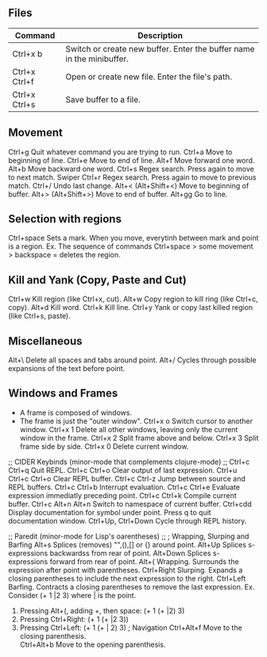 ## Files
|Command       | Description                                                           |
|--------------|-----------------------------------------------------------------------|          
|Ctrl+x b      | Switch or create new buffer. Enter the buffer name in the minibuffer. |
|Ctrl+x Ctrl+f | Open or create new file. Enter the file's path.                       |
|Ctrl+x Ctrl+s | Save buffer to a file.                                                |

## Movement
Ctrl+g                Quit whatever command you are trying to run.
Ctrl+a                Move to beginning of line.
Ctrl+e                Move to end of line.
Alt+f                 Move forward one word.
Alt+b                 Move backward one word.
Ctrl+s                Regex search. Press again to move to next match.
                      Swiper
Ctrl+r                Regex search. Press again to move to previous match.
Ctrl+/                Undo last change.
Alt+< (Alt+Shift+<)   Move to beginning of buffer.
Alt+> (Alt+Shift+>)   Move to end of buffer.
Alt+gg                Go to line.

## Selection with regions
Ctrl+space            Sets a mark. When you move, everytinh between mark
                      and point is a region. Ex. The sequence of commands
                      Ctrl+space > some movement > backspace = deletes the 
                      region.

## Kill and Yank (Copy, Paste and Cut)
Ctrl+w                Kill region (like Ctrl+x, cut).
Alt+w                 Copy region to kill ring (like Ctrl+c, copy).
Alt+d                 Kill word.
Ctrl+k                Kill line.
Ctrl+y                Yank or copy last killed region (like Ctrl+s, paste).

## Miscellaneous
Alt+\                 Delete all spaces and tabs around point.
Alt+/                 Cycles through possible expansions of the text
                      before point.
## Windows and Frames
- A frame is composed of windows.
- The frame is just the "outer window".
Ctrl+x o              Switch cursor to another window.
Ctrl+x 1              Delete all other windows, leaving only the current
                      window in the frame.
Ctrl+x 2              Split frame above and below.
Ctrl+x 3              Split frame side by side.
Ctrl+x 0              Delete current window.

;; CIDER Keybinds (minor-mode that complements clojure-mode) ;;
Ctrl+c Ctrl+q         Quit REPL.
Ctrl+c Ctrl+o         Clear output of last expression.
Ctrl+u Ctrl+c Ctrl+o  Clear REPL buffer.
Ctrl+c Ctrl-z         Jump between source and REPL buffers.
Ctrl+c Ctrl+b         Interrupt evaluation.
Ctrl+c Ctrl+e         Evaluate expression immediatly preceding point.
Ctrl+c Ctrl+k         Compile current buffer.
Ctrl+c Alt+n Alt+n    Switch to namespace of current buffer.
Ctrl+cdd              Display documentation for symbol under point. 
                      Press q to quit documentation window.
Ctrl+Up, Ctrl+Down    Cycle through REPL history.

;; Paredit (minor-mode for Lisp's oarentheses) ;;
; Wrapping, Slurping and Barfing
Alt+s                 Splices (removes) "",(),[] or {) around point.
Alt+Up                Splices s-expressions backwardss from rear of point.
Alt+Down              Splices s-expressions forward from rear of point.
Alt+(                 Wrapping. Surrounds the expression after
                      point with parentheses.
Ctrl+Right            Slurping. Expands a closing parentheses to
                      include the next expression to the right.
Ctrl+Left             Barfing. Contracts a closing parentheses to
                      remove the last expression.
Ex. Consider (+ 1 |2 3) where | is the point. 
1. Pressing Alt+(, adding +, then space: 
(+ 1 (+ |2) 3)
2. Pressing Ctrl+Right:
(+ 1 (+ |2 3)) 
3. Pressing Ctrl+Left:
(+ 1 (+ | 2) 3)
; Navigation
Ctrl+Alt+f            Move to the closing parenthesis.              
Ctrl+Alt+b            Move to the opening parenthesis.
